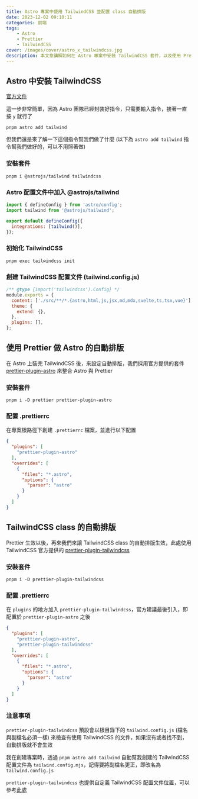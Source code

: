 ```yaml
---
title: Astro 專案中使用 TailwindCSS 並配置 class 自動排版
date: 2023-12-02 09:10:11
categories: 前端
tags:
    - Astro
    - Prettier
    - TailwindCSS
cover: /images/cover/astro_x_tailwindcss.jpg
description: 本文章講解如何在 Astro 專案中安裝 TailwindCSS 套件，以及使用 Prettier 來做 class 的自動排版。
---
```


## Astro 中安裝 TailwindCSS

[官方文件](https://docs.astro.build/en/guides/integrations-guide/tailwind/)

這一步非常簡單，因為 Astro 團隊已經封裝好指令，只需要輸入指令，接著一直按 `y` 就行了

```
pnpm astro add tailwind
```

但我們還是來了解一下這個指令幫我們做了什麼
(以下為 `astro add tailwind` 指令幫我們做好的，可以不用照著做)

### 安裝套件

```
pnpm i @astrojs/tailwind tailwindcss
```

### Astro 配置文件中加入 @astrojs/tailwind

```javascript
import { defineConfig } from 'astro/config';
import tailwind from '@astrojs/tailwind';

export default defineConfig({
  integrations: [tailwind()],
});
```

### 初始化 TailwindCSS

```
pnpm exec tailwindcss init
```

### 創建 TailwindCSS 配置文件 (tailwind.config.js)

```javascript
/** @type {import('tailwindcss').Config} */
module.exports = {
  content: ['./src/**/*.{astro,html,js,jsx,md,mdx,svelte,ts,tsx,vue}'],
  theme: {
    extend: {},
  },
  plugins: [],
};
```

## 使用 Prettier 做 Astro 的自動排版

在 Astro 上裝完 TailwindCSS 後，來設定自動排版，我們採用官方提供的套件 [prettier-plugin-astro](https://github.com/withastro/prettier-plugin-astro) 來整合 Astro 與 Prettier

### 安裝套件

```
pnpm i -D prettier prettier-plugin-astro
```

### 配置 .prettierrc

在專案根路徑下創建 `.prettierrc` 檔案，並進行以下配置

```json
{
  "plugins": [
    "prettier-plugin-astro"
  ],
  "overrides": [
    {
      "files": "*.astro",
      "options": {
        "parser": "astro"
      }
    }
  ]
}
```

## TailwindCSS class 的自動排版

Prettier 生效以後，再來我們來讓 TailwindCSS class 的自動排版生效，此處使用 TailwindCSS 官方提供的 [prettier-plugin-tailwindcss](https://github.com/tailwindlabs/prettier-plugin-tailwindcss)

### 安裝套件

```
pnpm i -D prettier-plugin-tailwindcss
```

### 配置 .prettierrc

在 `plugins` 的地方加入 `prettier-plugin-tailwindcss`，官方建議最後引入，即配置於 `prettier-plugin-astro` 之後

```json
{
  "plugins": [
    "prettier-plugin-astro",
    "prettier-plugin-tailwindcss"
  ],
  "overrides": [
    {
      "files": "*.astro",
      "options": {
        "parser": "astro"
      }
    }
  ]
}
```

### 注意事項

`prettier-plugin-tailwindcss` 預設會以根目錄下的 `tailwind.config.js` (檔名與副檔名必須一樣) 來檢查有使用 TailwindCSS 的文件，如果沒有或者找不到，自動排版就不會生效

我在創建專案時，透過 `pnpm astro add tailwind` 自動幫我創建的 TailwindCSS 配置文件為 `tailwind.config.mjs`，記得要將副檔名更正，即改名為 `tailwind.config.js`

`prettier-plugin-tailwindcss` 也提供自定義 TailwindCSS 配置文件位置，可以參考[此處](https://github.com/tailwindlabs/prettier-plugin-tailwindcss#customizing-your-tailwind-config-path)